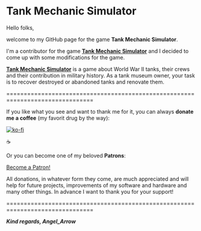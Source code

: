 # Tank Mechanic Simulator

Hello folks,

welcome to my GitHub page for the game **Tank Mechanic Simulator**. 

I'm a contributor for the game  [**Tank Mechanic Simulator**](https://store.steampowered.com/app/407130/Tank_Mechanic_Simulator/)  and I decided to come up with some modifications for the game.

[**Tank Mechanic Simulator**](https://store.steampowered.com/app/407130/Tank_Mechanic_Simulator/)  is a game about World War II tanks, their crews and their contribution in military history. As a tank museum owner, your task is to recover destroyed or abandoned tanks and renovate them.

===============================================================================

If you like what you see and want to thank me for it, you can always **donate me a coffee** (my favorit drug by the way):

[![ko-fi](https://www.ko-fi.com/img/githubbutton_sm.svg)](https://ko-fi.com/F1F51HO0N)

☕ 

Or you can become one of my beloved **Patrons**:

[Become a Patron!](https://www.patreon.com/bePatron?u=25078331)

All donations, in whatever form they come, are much appreciated and will help for future projects, improvements of my software and hardware and many other things. In advance I want to thank you for your support!

===============================================================================

***Kind regards,
Angel_Arrow***


